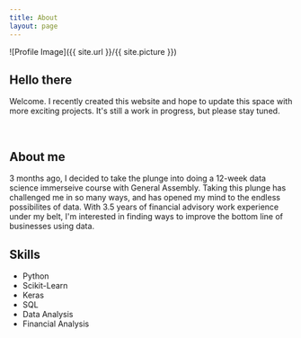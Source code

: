 ```yaml
---
title: About
layout: page
---
```

![Profile Image]({{ site.url }}/{{ site.picture }})

<h2>Hello there</h2>
<p>Welcome. I recently created this website and hope to update this space with more exciting projects. It's still a work in progress, but please stay tuned.</p>
<br>
<h2>About me</h2>
<p>3 months ago, I decided to take the plunge into doing a 12-week data science immerseive course with General Assembly. Taking this plunge has challenged me in so many ways, and has opened my mind to the endless possibilites of data. With 3.5 years of financial advisory work experience under my belt, I'm interested in finding ways to improve the bottom line of businesses using data.</p> 

<h2>Skills</h2>

<ul class="skill-list">
	<li>Python</li>
	<li>Scikit-Learn</li>
	<li>Keras</li>
	<li>SQL</li>
	<li>Data Analysis</li>
	<li>Financial Analysis</li>

</ul>
